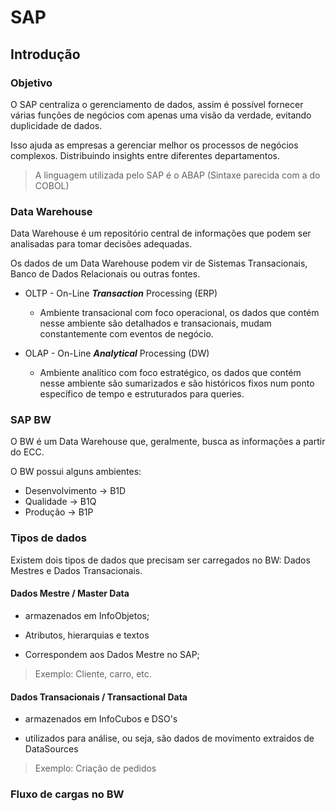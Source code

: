 # SAP

## Introdução

### Objetivo

O SAP centraliza o gerenciamento de dados, assim é possível fornecer várias funções de negócios com apenas uma visão da verdade, evitando duplicidade de dados.

Isso ajuda as empresas a gerenciar melhor os processos de negócios complexos. Distribuindo insights entre diferentes departamentos.

> A linguagem utilizada pelo SAP é o ABAP (Sintaxe parecida com a do COBOL)

### Data Warehouse

Data Warehouse é um repositório central de informações que podem ser analisadas para tomar decisões adequadas. 

Os dados de um Data Warehouse podem vir de Sistemas Transacionais, Banco de Dados Relacionais ou outras fontes.

- OLTP - On-Line ***Transaction*** Processing (ERP)

    - Ambiente transacional com foco operacional, os dados que contém nesse ambiente são detalhados e transacionais, mudam constantemente com eventos de negócio.

- OLAP - On-Line ***Analytical*** Processing (DW)

    - Ambiente analítico com foco estratégico, os dados que contém nesse ambiente são sumarizados e são históricos fixos num ponto específico de tempo e estruturados para queries.

### SAP BW

O BW é um Data Warehouse que, geralmente, busca as informações a partir do ECC.

O BW possui alguns ambientes: 

- Desenvolvimento   -> B1D
- Qualidade         -> B1Q
- Produção          -> B1P

### Tipos de dados 

Existem dois tipos de dados que precisam ser carregados no BW: Dados Mestres e Dados Transacionais.

#### Dados Mestre / Master Data


* armazenados em InfoObjetos;

* Atributos, hierarquias e textos

* Correspondem aos Dados Mestre no SAP;

> Exemplo: Cliente, carro, etc.

#### Dados Transacionais / Transactional Data

* armazenados em InfoCubos e DSO's

* utilizados para análise, ou seja, são dados de movimento extraidos de DataSources

> Exemplo: Criação de pedidos

### Fluxo de cargas no BW